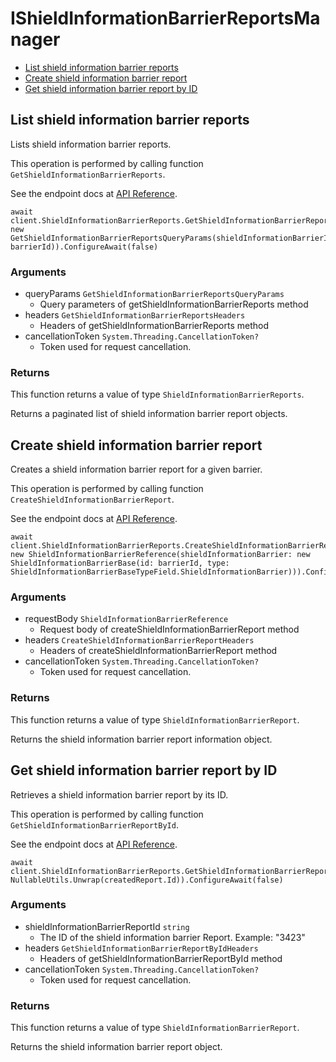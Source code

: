 # IShieldInformationBarrierReportsManager


- [List shield information barrier reports](#list-shield-information-barrier-reports)
- [Create shield information barrier report](#create-shield-information-barrier-report)
- [Get shield information barrier report by ID](#get-shield-information-barrier-report-by-id)

## List shield information barrier reports

Lists shield information barrier reports.

This operation is performed by calling function `GetShieldInformationBarrierReports`.

See the endpoint docs at
[API Reference](https://developer.box.com/reference/get-shield-information-barrier-reports/).

<!-- sample get_shield_information_barrier_reports -->
```
await client.ShieldInformationBarrierReports.GetShieldInformationBarrierReportsAsync(queryParams: new GetShieldInformationBarrierReportsQueryParams(shieldInformationBarrierId: barrierId)).ConfigureAwait(false)
```

### Arguments

- queryParams `GetShieldInformationBarrierReportsQueryParams`
  - Query parameters of getShieldInformationBarrierReports method
- headers `GetShieldInformationBarrierReportsHeaders`
  - Headers of getShieldInformationBarrierReports method
- cancellationToken `System.Threading.CancellationToken?`
  - Token used for request cancellation.


### Returns

This function returns a value of type `ShieldInformationBarrierReports`.

Returns a paginated list of shield information barrier report objects.


## Create shield information barrier report

Creates a shield information barrier report for a given barrier.

This operation is performed by calling function `CreateShieldInformationBarrierReport`.

See the endpoint docs at
[API Reference](https://developer.box.com/reference/post-shield-information-barrier-reports/).

<!-- sample post_shield_information_barrier_reports -->
```
await client.ShieldInformationBarrierReports.CreateShieldInformationBarrierReportAsync(requestBody: new ShieldInformationBarrierReference(shieldInformationBarrier: new ShieldInformationBarrierBase(id: barrierId, type: ShieldInformationBarrierBaseTypeField.ShieldInformationBarrier))).ConfigureAwait(false)
```

### Arguments

- requestBody `ShieldInformationBarrierReference`
  - Request body of createShieldInformationBarrierReport method
- headers `CreateShieldInformationBarrierReportHeaders`
  - Headers of createShieldInformationBarrierReport method
- cancellationToken `System.Threading.CancellationToken?`
  - Token used for request cancellation.


### Returns

This function returns a value of type `ShieldInformationBarrierReport`.

Returns the shield information barrier report information object.


## Get shield information barrier report by ID

Retrieves a shield information barrier report by its ID.

This operation is performed by calling function `GetShieldInformationBarrierReportById`.

See the endpoint docs at
[API Reference](https://developer.box.com/reference/get-shield-information-barrier-reports-id/).

<!-- sample get_shield_information_barrier_reports_id -->
```
await client.ShieldInformationBarrierReports.GetShieldInformationBarrierReportByIdAsync(shieldInformationBarrierReportId: NullableUtils.Unwrap(createdReport.Id)).ConfigureAwait(false)
```

### Arguments

- shieldInformationBarrierReportId `string`
  - The ID of the shield information barrier Report. Example: "3423"
- headers `GetShieldInformationBarrierReportByIdHeaders`
  - Headers of getShieldInformationBarrierReportById method
- cancellationToken `System.Threading.CancellationToken?`
  - Token used for request cancellation.


### Returns

This function returns a value of type `ShieldInformationBarrierReport`.

Returns the  shield information barrier report object.


